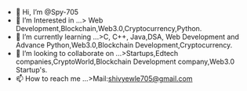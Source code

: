 - 👋 Hi, I’m @Spy-705
- 👀 I’m Interested in ...> Web Development,Blockchain,Web3.0,Cryptocurrency,Python.
- 🌱 I’m currently learning ...>C, C++, Java,DSA, Web Development and Advance Python,Web3.0,Blockchain Development,Cryptocurrency.
- 💞️ I’m looking to collaborate on ...>Startups,Edtech companies,CryptoWorld,Blockchain Development company,Web3.0 Startup's.
- 📫 How to reach me ...>Mail:shivyewle705@gmail.com 

<!---
Spy-705/Spy-705 is a ✨ special ✨ repository because its `README.md` (this file) appears on your GitHub profile.
You can click the Preview link to take a look at your changes.
--->
